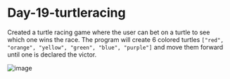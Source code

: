 # Day-19-turtleracing

Created a turtle racing game where the user can bet on a turtle to see which one wins the race.
The program will create 6 colored turtles ```["red", "orange", "yellow", "green", "blue", "purple"]```
and move them forward until one is declared the victor.


![image](https://user-images.githubusercontent.com/129149694/236109850-ab2e6724-2dbb-496f-beca-73c113e26241.png)
